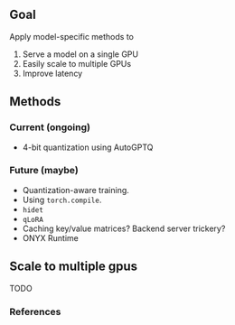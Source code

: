
## Goal

Apply model-specific methods to 
1. Serve a model on a single GPU
2. Easily scale to multiple GPUs
3. Improve latency


## Methods

### Current (ongoing)

* 4-bit quantization using AutoGPTQ

### Future (maybe)

* Quantization-aware training.
* Using `torch.compile`.
* `hidet`
* `qLoRA`
* Caching key/value matrices? Backend server trickery?
* ONYX Runtime


## Scale to multiple gpus

TODO

### References


